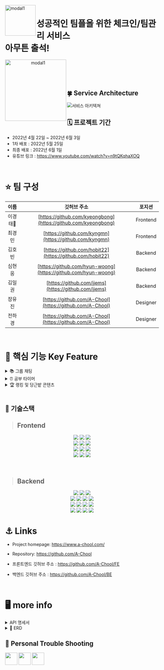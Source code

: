 <!-- 서비스 간략설명  -->
<img width="100" alt="modal1" src="https://user-images.githubusercontent.com/98807506/171565945-5a4e4ec0-fa18-43e7-a5fa-1e0e981e47d7.png" align="left">
<h1 align="left"> 성공적인 팀플을 위한 체크인/팀관리 서비스<br/>아무튼 출석!</h1>



<center>
<a href="https://www.a-chool.com/"><img width="200" alt="modal1" src="https://user-images.githubusercontent.com/98807506/171565120-50a28594-4326-41ac-ab1e-4f099d9cfc16.png" align="left"></a>      
  
</center>

<br>
<br>
<br>
<br>


## 🍀 Service Architecture
![서비스 아키텍쳐](https://user-images.githubusercontent.com/98807506/171581919-4f903fe2-92e1-48ac-a31b-7e900ce4b1fe.png)



## 🗓 프로젝트 기간
- 2022년 4월 22일 ~ 2022년 6월 3일
- 1차 배포 : 2022년 5월 25일
- 최종 배포 : 2022년 6월 1일
- 유튜브 링크 : https://www.youtube.com/watch?v=n9tQKqhaXOQ

<br>

# ⭐️ 팀 구성
| 이름     | 깃허브 주소                                                | 포지션     |
|:--------:|:----------------------------------------------------------:|:-----------:|
| 이경태🔰 | [https://github.com/kyeongbong](https://github.com/kyeongbong)                     | Frontend     |
| 최경민   | [https://github.com/kyngmn](https://github.com/kyngmn)                     | Frontend     |
| 김호빈   | [https://github.com/hobit22](https://github.com/hobit22) | Backend     |
| 심현웅   | [https://github.com/hyun-woong](https://github.com/hyun-woong)                     | Backend |
| 김일권   | [https://github.com/jjems](https://github.com/jjems)                     | Backend |
| 장유진   | [https://github.com/A-Chool](https://github.com/A-Chool)                     | Designer |
| 전하경   | [https://github.com/A-Chool](https://github.com/A-Chool)                     | Designer |

<br>


# 🎯 핵심 기능 Key Feature

<details>
<summary>📚 그룹 채팅</summary>
<div markdown="1">
 <br>
  → 팀별 그룹 채팅 서비스를 지원
  <br> → 대화 내용은 저장되어, 페이지를 벗어났다 다시 돌아와도 유지
</div>
</details>

<details>
<summary>⏰ 공부 타이머</summary>
<div markdown="1">
<br>
  → 유저별 공부 시간을 기록할 수 있는 타이머 제공
  <br> → 타이머는 매일 오전 5시에 초기화 됨
  <br> → checkOut을 누르지 않은 유저의 경우 마지막 checkIn 시간에서 한 시간이 추가된 상태로 저장
</div>
</details>
<details>
<summary>🏆 랭킹 및 당근밭 콘텐츠</summary>
<div markdown="1">
 <br>
   → 유저의 일별 누적 공부시간을 기준으로 랭킹이 집계되며, 일별 공부시간에 비례해 당근 밭에 당근이 심어짐
</div>

</details>

<br>

## 📜 기술스택

> ## Frontend

<p align="center">
<img src="https://img.shields.io/badge/github-181717?style=for-the-badge&logo=github&logoColor=white">
<img src="https://img.shields.io/badge/Axios-764ABC?style=for-the-badge&logo=Axios&logoColor=white">
<img src="https://img.shields.io/badge/html-E34F26?style=for-the-badge&logo=html5&logoColor=white">
  
<br>
<img src="https://img.shields.io/badge/WebRTC-333333?style=for-the-badge&logo=WebRTC&logoColor=white">
<img src="https://img.shields.io/badge/Route53-E68B49?style=for-the-badge&logo=Route53s&logoColor=white">
<img src="https://img.shields.io/badge/Amplify-FBBD62?style=for-the-badge&logo=Amplify&logoColor=white">
  
<br>
<img src="https://img.shields.io/badge/css-1572B6?style=for-the-badge&logo=css3&logoColor=white">
<img src="https://img.shields.io/badge/javascript-F7DF1E?style=for-the-badge&logo=javascript&logoColor=black">
<img src="https://img.shields.io/badge/React-61DAFB?style=for-the-badge&logo=React&logoColor=black">

 <br>
 <img src="https://img.shields.io/badge/Redux-764ABC?style=for-the-badge&logo=Redux&logoColor=white"> 
 <img src="https://img.shields.io/badge/Styled Components-F893D1?style=for-the-badge&logo=styledComponents&logoColor=white">
 <img src="https://img.shields.io/badge/Socket.io-010101?style=for-the-badge&logo=Socket.io&logoColor=white">
  
<br>
<br>
<br>

> ## Backend

<p align="center">

<img src="https://img.shields.io/badge/Spring-6DB33F?style=for-the-badge&logo=Spring&logoColor=white">
<img src="https://img.shields.io/badge/Java-EC2025?style=for-the-badge&logo=Java&logoColor=white">
<img src="https://img.shields.io/badge/Gradle-39D52D?style=for-the-badge&logo=Gradle&logoColor=white">
  
<br>
<img src="https://img.shields.io/badge/Jenkins-D73634?style=for-the-badge&logo=Jenkins&logoColor=white">
<img src="https://img.shields.io/badge/jwt-000000?style=for-the-badge&logo=jwt&logoColor=white">
<img src="https://img.shields.io/badge/Docker-4DCBFE?style=for-the-badge&logo=Docker&logoColor=white">
<img src="https://img.shields.io/badge/AWS EC2 SDK-F58536?style=for-the-badge&logo=AWS&logoColor=white">
  
<br>
<img src="https://img.shields.io/badge/MySQL-4479A1?style=for-the-badge&logo=MySQL&logoColor=white">
<img src="https://img.shields.io/badge/Amazon S3-E15343?style=for-the-badge&logo=S3&logoColor=white">
<img src="https://img.shields.io/badge/Elasticache-5294CF?style=for-the-badge&logo=Elasticache&logoColor=white">
<img src="https://img.shields.io/badge/Redis-D82A20?style=for-the-badge&logo=Redis&logoColor=white">

<br>
<img src="https://img.shields.io/badge/Notion-181818?style=for-the-badge&logo=Notion&logoColor=white">
<img src="https://img.shields.io/badge/Socket.io-010101?style=for-the-badge&logo=Socket.io&logoColor=white">
<img src="https://img.shields.io/badge/github-181717?style=for-the-badge&logo=github&logoColor=white">
<img src="https://img.shields.io/badge/Slack-4A154B?style=for-the-badge&logo=Slack&logoColor=white">
  
  
# ⚓️ Links

- Project homepage: https://www.a-chool.com/
- Repository: https://github.com/A-Chool

- 프론트엔드 깃허브 주소 : https://github.com/A-Chool/FE
- 백엔드 깃허브 주소 : https://github.com/A-Chool/BE

<br> 
  
  

# 🖥 more info
  
  <details>
<summary>API 명세서</summary>
<div markdown="1">

![Admin](https://user-images.githubusercontent.com/98807506/171592425-072c43c7-d621-4d63-84ce-d01be14db1ed.png)
![User](https://user-images.githubusercontent.com/98807506/171592532-61eec599-1501-4fe2-adc2-243da9aacb21.png)

</div>
</details>

<details>
<summary>🐳 ERD</summary>
<div markdown="1">
  
![erd](https://user-images.githubusercontent.com/98807506/171581214-5687b031-695d-436c-80bc-441c911f48f3.png)
  
</div>
</details>
  

## 📌 Personal Trouble Shooting
<a href="https://github.com/A-Chool/BE/wiki/%5BHobinKim%5DTrouble-Shooting" target="_blank"><img height="40"  src="https://img.shields.io/static/v1?label=Spring&message=김호빈 &color=08CE5D&style=for-the-badge&>"/></a>
<a href="https://github.com/A-Chool/BE/wiki/%5BHyunWoong%5DTrouble-Shooting" target="_blank"><img height="40"  src="https://img.shields.io/static/v1?label=Spring&message=심현웅 &color=08CE5D&style=for-the-badge&>"/></a>
<a href="https://github.com/A-Chool/FE/wiki" target="_blank"><img height="40"  src="https://img.shields.io/static/v1?label=React&message=이경태 &color=95D0F6&style=for-the-badge&>"/></a>
